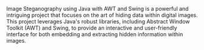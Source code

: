 Image Steganography using Java with AWT and Swing is a powerful and intriguing project that focuses on the art of hiding data within digital images. This project leverages Java's robust libraries, including Abstract Window Toolkit (AWT) and Swing, to provide an interactive and user-friendly interface for both embedding and extracting hidden information within images.
